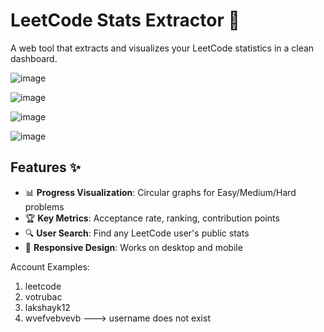 # LeetCode Stats Extractor 🚀

A web tool that extracts and visualizes your LeetCode statistics in a clean dashboard.

![image](https://github.com/user-attachments/assets/f1c78463-8bbb-4e43-9793-5786ff8fd063)

![image](https://github.com/user-attachments/assets/db86e86c-86d4-4740-96de-5231da12e7a2)

![image](https://github.com/user-attachments/assets/14626600-72b4-41e4-854c-95590522d087)

![image](https://github.com/user-attachments/assets/987a07ed-9940-46d0-95c5-5bfc4bf45dc3)


## Features ✨
- 📊 **Progress Visualization**: Circular graphs for Easy/Medium/Hard problems
- 🏆 **Key Metrics**: Acceptance rate, ranking, contribution points
- 🔍 **User Search**: Find any LeetCode user's public stats
- 📱 **Responsive Design**: Works on desktop and mobile

Account Examples:
1) leetcode
2) votrubac
3) lakshayk12
4) wvefvebvevb  ---> username does not exist
